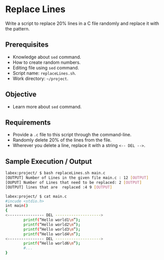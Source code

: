 # Replace Lines

Write a script to replace 20% lines in a C file randomly and replace it with the pattern.

## Prerequisites

- Knowledge about `sed` command.
- How to create random numbers.
- Editing file using `sed` command.
- Script name: `replaceLines.sh`.
- Work directory: `~/project`.

## Objective

- Learn more about `sed` command.

## Requirements

- Provide a `.c` file to this script through the command-line.
- Randomly delete 20% of the lines from the file.
- Wherever you delete a line, replace it with a string `<-- DEL -->`.

## Sample Execution / Output

```bash
labex:project/ $ bash replaceLines.sh main.c
[OUTPUT] Number of Lines in the given file main.c : 12 [OUTPUT]
[OUPUT] Number of Lines that need to be replaced: 2 [OUTPUT]
[OUTPUT] lines that are  replaced :4 9 [OUTPUT]
```

```bash
labex:project/ $ cat main.c
#incude <stdio.h>
int main()
{
<---------------- DEL -------------------->
        printf(“Hello world1\n”);
        printf(“Hello world2\n”);
        printf(“Hello world3\n”);
        printf(“Hello world4\n”);
<---------------- DEL -------------------->
        printf(“Hello world6\n”);
        #...
}
```
